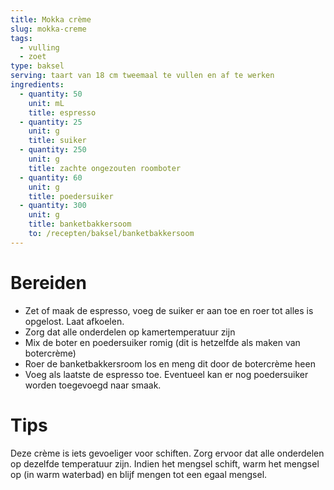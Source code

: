 ```yaml
---
title: Mokka crème
slug: mokka-creme
tags: 
  - vulling
  - zoet
type: baksel
serving: taart van 18 cm tweemaal te vullen en af te werken
ingredients:
  - quantity: 50
    unit: mL
    title: espresso
  - quantity: 25
    unit: g
    title: suiker
  - quantity: 250 
    unit: g
    title: zachte ongezouten roomboter
  - quantity: 60
    unit: g
    title: poedersuiker
  - quantity: 300
    unit: g
    title: banketbakkersoom
    to: /recepten/baksel/banketbakkersoom
---
```


# Bereiden

- Zet of maak de espresso, voeg de suiker er aan toe en roer tot alles is opgelost. Laat afkoelen.
- Zorg dat alle onderdelen op kamertemperatuur zijn
- Mix de boter en poedersuiker romig (dit is hetzelfde als maken van botercrème)
- Roer de banketbakkersroom los en meng dit door de botercrème heen
- Voeg als laatste de espresso toe. Eventueel kan er nog poedersuiker worden toegevoegd naar smaak.

# Tips

Deze crème is iets gevoeliger voor schiften. Zorg ervoor dat alle onderdelen op dezelfde temperatuur zijn. Indien het mengsel schift, warm het mengsel op (in warm waterbad) en blijf mengen tot een egaal mengsel.
